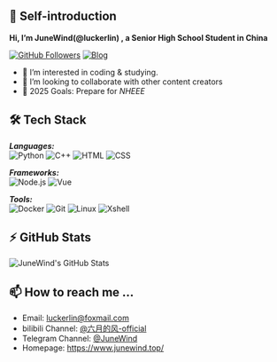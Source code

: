 
<!--
<h2 align="center"> JuneWind / 六月的风 </h2>
<p align="center">
  <samp>
    <a href="https://www.junewind.top/">Homepage</a> ∙
    <a href="https://blog.junewind.top/">Blog</a> ∙
    <a href="https://note.junewind.top/">Notebook(building)</a> ∙
    <a href="https://space.bilibili.com/3493123875408616">bilibili Channel</a> ∙ 
    <a href="https://t.me/JuneWind">Telegram Channel</a> ∙ 
    <a href="https://t.me/Tony_Crane">telegram</a>
  </samp>
</p>
--->




## 👋 Self-introduction
<strong>Hi, I’m JuneWind(@luckerlin) , a Senior High School Student in China</strong>

<a href="https://github.com/luckerlin"><img src="https://img.shields.io/github/followers/luckerlin?label=Follow%20Me&amp;style=social" alt="GitHub Followers"></a>
<a href="https://yourblog.com"><img src="https://img.shields.io/badge/Personal_Blog-FF5722?style=flat&amp;logo=blogger&amp;logoColor=white" alt="Blog"></a>

<!-- <a href="https://github.com/luckerlin"><img src="https://komarev.com/ghpvc/?username=luckerlin&amp;label=Profile%20Views&amp;color=0e75b6&amp;style=flat" alt="Visitors"></a>
<a href="https://github.com/luckerlin"><img src="https://img.shields.io/github/stars/luckerlin?label=Total%20Stars&amp;style=flat" alt="GitHub Stars"></a> --->

<ul>
  <li>👀 I’m interested in coding & studying.</li>
  <!-- <li>🌱 I’m currently learning <code>Python</code> <code>C++</code> <del><code>C</code></del> <del><code>JavaScript</code></del>  (learning everything 🤣)</li> --->
  <li>💞️ I’m looking to collaborate with other content creators</li>
  <li>🥅 2025 Goals: Prepare for <i>NHEEE</i></li>
</ul>



## 🛠️ Tech Stack

***Languages:***  
![Python](https://img.shields.io/badge/Python-3776AB?style=flat&logo=python&logoColor=white)
![C++](https://img.shields.io/badge/C%2B%2B-00599C?style=flat&logo=cplusplus&logoColor=white)
![HTML](https://img.shields.io/badge/HTML-E34F26?style=flat&logo=html5&logoColor=white)
![CSS](https://img.shields.io/badge/CSS-1572B6?style=flat&logo=css3&logoColor=white)

***Frameworks:***  
![Node.js](https://img.shields.io/badge/Node.js-339933?style=flat&logo=nodedotjs&logoColor=white)
![Vue](https://img.shields.io/badge/Vue.js-4FC08D?style=flat&logo=vuedotjs&logoColor=white)

***Tools:***  
![Docker](https://img.shields.io/badge/Docker-2496ED?style=flat&logo=docker&logoColor=white)
![Git](https://img.shields.io/badge/Git-F05032?style=flat&logo=git&logoColor=white)
![Linux](https://img.shields.io/badge/Linux-FCC624?style=flat&logo=linux&logoColor=black)
![Xshell](https://img.shields.io/badge/Xshell-0096D6?style=flat&logo=xshell&logoColor=white)


<!-- [![Anurag's GitHub stats](https://junewind-github-readme-stats.api.junewind.top/api?username=luckerlin)](https://github.com/anuraghazra/github-readme-stats) -->

## :zap: GitHub Stats

<img alt="JuneWind's GitHub Stats" src="https://junewind-github-readme-stats.api.junewind.top/api?username=luckerlin&show_icons=true&hide_border=false&title_color=ff652f&icon_color=FFE400&bg_color=09131B&text_color=ffffff&border_color=0c1a25" />


## 📫 How to reach me ...

<!-- <p style="color: #ff0000;">ATTENTION: This email address(me@junewind.top) is not available now!You can touch me with luckerlin@foxmail.com instead.</p> --->

- Email: [luckerlin@foxmail.com](mailto:luckerlin@foxmail.com)
- bilibili Channel: <a href="https://space.bilibili.com/3493123875408616">@六月的风-official</a>
- Telegram Channel: [@JuneWind](https://t.me/JuneWind)
- Homepage: https://www.junewind.top/




<!---
luckerlin/luckerlin is a ✨ special ✨ repository because its `README.md` (this file) appears on your GitHub profile.
You can click the Preview link to take a look at your changes.
--->

<!-- 
# 👋 Hello, I'm [Your Name] 



**📍** [Location] | **💼** [Current Position] | **🎓** [Education]


## 🚀 Featured Projects

### [Project Name 1](https://github.com/luckerlin/project1)
📝 Short description (40-60 characters)  
![Stars](https://img.shields.io/github/stars/luckerlin/project1?style=flat)
![Last Commit](https://img.shields.io/github/last-commit/luckerlin/project1?color=blue&style=flat)

### [Project Name 2](https://github.com/luckerlin/project2)
📝 Short description (40-60 characters)  
![Stars](https://img.shields.io/github/stars/luckerlin/project2?style=flat)
![License](https://img.shields.io/github/license/luckerlin/project2?style=flat)

## 📈 GitHub Stats

[![GitHub Streak](https://streak-stats.demolab.com?user=luckerlin&theme=dark)](https://git.io/streak-stats)

[![Top Langs](https://github-readme-stats.vercel.app/api/top-langs/?username=luckerlin&layout=compact&theme=vision-friendly-dark)](https://github.com/anuraghazra/github-readme-stats)

## 📫 Let's Connect
- Blog: https://blog.junewind.top/
## 🎯 Currently

- 🔭 Working on: [Project Name]
- 🌱 Learning: [New Technology]
- 👯 Looking to collaborate on: [Type of Projects]
- 🤔 Exploring: [Technical Interest]
--->


